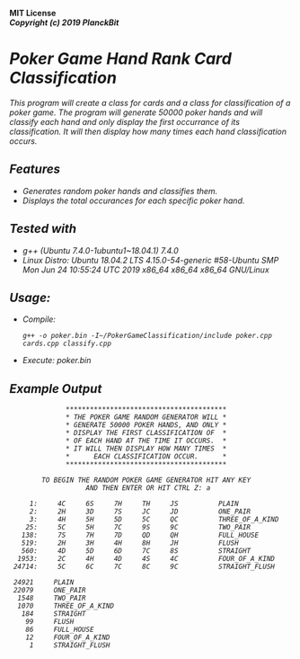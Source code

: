 <b>MIT License</b><br>
<b><i>Copyright (c) 2019 PlanckBit</b>

# Poker Game Hand Rank Card Classification
  
  This program will create a class for cards and a class for classification of a
  poker game. The program will generate 50000 poker hands and will classify each
  hand and only display the first occurrance of its classification. It will then
  display how many times each hand classification occurs.
  
## Features
   * Generates random poker hands and classifies them.
   * Displays the total occurances for each specific poker hand.
  
## Tested with
   * g++ (Ubuntu 7.4.0-1ubuntu1~18.04.1) 7.4.0
   * Linux Distro: 
     Ubuntu 18.04.2 LTS
     4.15.0-54-generic #58-Ubuntu SMP Mon Jun 24 10:55:24 UTC 2019
     x86_64 x86_64 x86_64 GNU/Linux
  
## Usage:
   * Compile:
     ```
     g++ -o poker.bin -I~/PokerGameClassification/include poker.cpp cards.cpp classify.cpp
     ```
   * Execute: poker.bin

## Example Output

                  ****************************************
                  * THE POKER GAME RANDOM GENERATOR WILL *
                  * GENERATE 50000 POKER HANDS, AND ONLY *
                  * DISPLAY THE FIRST CLASSIFICATION OF  *
                  * OF EACH HAND AT THE TIME IT OCCURS.  *
                  * IT WILL THEN DISPLAY HOW MANY TIMES  *
                  *      EACH CLASSIFICATION OCCUR.      *
                  ****************************************

            TO BEGIN THE RANDOM POKER GAME GENERATOR HIT ANY KEY 
                       AND THEN ENTER OR HIT CTRL Z: a

         1:     4C     6S     7H     TH     JS          PLAIN
         2:     2H     3D     7S     JC     JD          ONE_PAIR
         3:     4H     5H     5D     5C     QC          THREE_OF_A_KIND
        25:     5C     5H     7C     9S     9C          TWO_PAIR
       138:     7S     7H     7D     QD     QH          FULL_HOUSE
       519:     2H     3H     4H     8H     JH          FLUSH
       560:     4D     5D     6D     7C     8S          STRAIGHT
      1953:     2C     4H     4D     4S     4C          FOUR_OF_A_KIND
     24714:     5C     6C     7C     8C     9C          STRAIGHT_FLUSH

     24921     PLAIN
     22079     ONE_PAIR
      1548     TWO_PAIR
      1070     THREE_OF_A_KIND
       184     STRAIGHT
        99     FLUSH
        86     FULL_HOUSE
        12     FOUR_OF_A_KIND
         1     STRAIGHT_FLUSH

